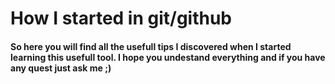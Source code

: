 # How I started in git/github 
#### So here you will find all the usefull tips I discovered when I started learning this usefull tool. I hope you undestand everything and if you have any quest just ask me ;)
